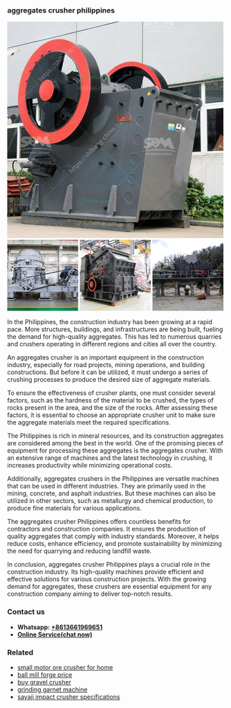 <h3>aggregates crusher philippines</h3><img src='1702952858.jpg' alt=''><p>In the Philippines, the construction industry has been growing at a rapid pace. More structures, buildings, and infrastructures are being built, fueling the demand for high-quality aggregates. This has led to numerous quarries and crushers operating in different regions and cities all over the country.</p><p>An aggregates crusher is an important equipment in the construction industry, especially for road projects, mining operations, and building constructions. But before it can be utilized, it must undergo a series of crushing processes to produce the desired size of aggregate materials.</p><p>To ensure the effectiveness of crusher plants, one must consider several factors, such as the hardness of the material to be crushed, the types of rocks present in the area, and the size of the rocks. After assessing these factors, it is essential to choose an appropriate crusher unit to make sure the aggregate materials meet the required specifications.</p><p>The Philippines is rich in mineral resources, and its construction aggregates are considered among the best in the world. One of the promising pieces of equipment for processing these aggregates is the aggregates crusher. With an extensive range of machines and the latest technology in crushing, it increases productivity while minimizing operational costs.</p><p>Additionally, aggregates crushers in the Philippines are versatile machines that can be used in different industries. They are primarily used in the mining, concrete, and asphalt industries. But these machines can also be utilized in other sectors, such as metallurgy and chemical production, to produce fine materials for various applications.</p><p>The aggregates crusher Philippines offers countless benefits for contractors and construction companies. It ensures the production of quality aggregates that comply with industry standards. Moreover, it helps reduce costs, enhance efficiency, and promote sustainability by minimizing the need for quarrying and reducing landfill waste.</p><p>In conclusion, aggregates crusher Philippines plays a crucial role in the construction industry. Its high-quality machines provide efficient and effective solutions for various construction projects. With the growing demand for aggregates, these crushers are essential equipment for any construction company aiming to deliver top-notch results.</p><h3>Contact us</h3><ul><li><strong>Whatsapp:&nbsp;<a href="https://wa.me/8613661969651">+8613661969651</a></strong></li><li><a href="https://swt.shibang-china.com/?git&amp;zhl&amp;aggregates crusher philippines"><strong>Online Service(chat now)</strong></a></li></ul><h3>Related</h3><ul><li><a href='small motor ore crusher for home.md'>small motor ore crusher for home</a></li><li><a href='ball mill forge price.md'>ball mill forge price</a></li><li><a href='buy gravel crusher.md'>buy gravel crusher</a></li><li><a href='grinding garnet machine.md'>grinding garnet machine</a></li><li><a href='sayaji impact crusher specifications.md'>sayaji impact crusher specifications</a></li></ul>